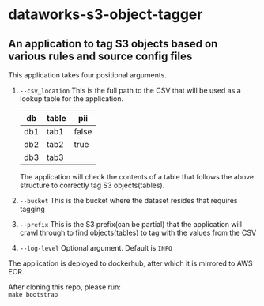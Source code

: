 # dataworks-s3-object-tagger

## An application to tag S3 objects based on various rules and source config files

This application takes four positional arguments.

1. `--csv_location` This is the full path to the CSV that will be used as a lookup table for the application.

    |db |table|pii  |
    |---|-----|-----|
    |db1|tab1 |false|
    |db2|tab2 |true |
    |db3|tab3 |     |
    
    The application will check the contents of a table that follows the above structure to correctly tag S3 objects(tables).

2. `--bucket` This is the bucket where the dataset resides that requires tagging

3. `--prefix` This is the S3 prefix(can be partial) that the application will crawl through to find objects(tables) to tag with the values from the CSV

4. `--log-level` Optional argument. Default is `INFO`

The application is deployed to dockerhub, after which it is mirrored to AWS ECR.

After cloning this repo, please run:  
`make bootstrap`
